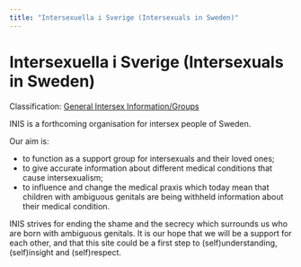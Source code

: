 ```yaml
---
title: "Intersexuella i Sverige (Intersexuals in Sweden)"
---
```


Intersexuella i Sverige (Intersexuals in Sweden)
================================================

Classification: [General Intersex Information/Groups][1]

INIS is a forthcoming organisation for intersex people of Sweden.

Our aim is:

*   to function as a support group for intersexuals and their loved ones;
*   to give accurate information about different medical conditions that cause intersexualism;
*   to influence and change the medical praxis which today mean that children with ambiguous genitals are being withheld information about their medical condition.

INIS strives for ending the shame and the secrecy which surrounds us who are born with ambiguous genitals. It is our hope that we will be a support for each other, and that this site could be a first step to (self)understanding, (self)insight and (self)respect.


[1]: /taxonomy/term/9

